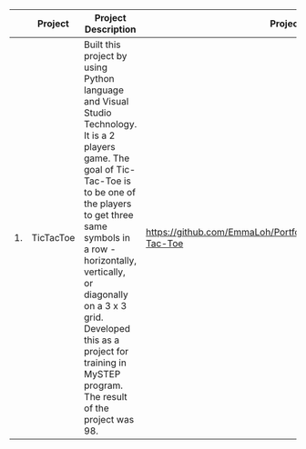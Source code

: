 | |Project|Project Description|Project Link|
|-|------------|-------------------|------------|
|1.|TicTacToe|Built this project by using Python language and Visual Studio Technology. It is a 2 players game. The goal of Tic-Tac-Toe is to be one of the players to get three same symbols in a row - horizontally, vertically, or diagonally on a 3 x 3 grid. Developed this as a project for training in MySTEP program. The result of the project was 98.|https://github.com/EmmaLoh/Portfolio/blob/main/Python_Project/Tic-Tac-Toe  |
